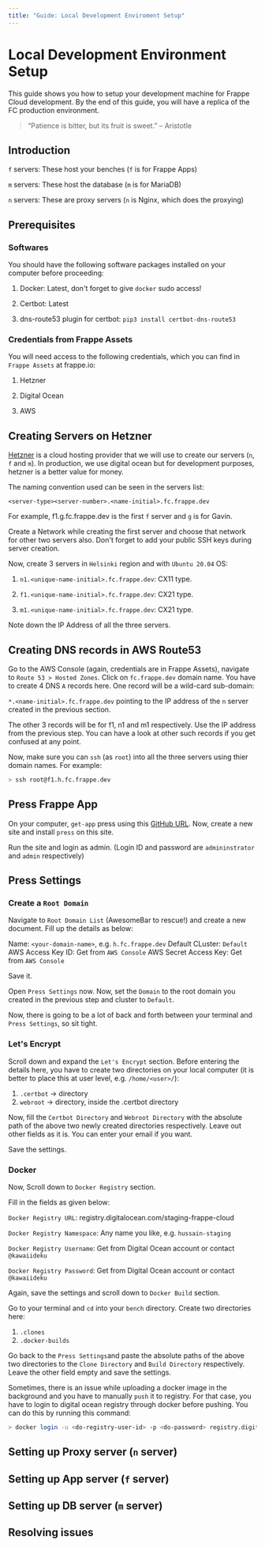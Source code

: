 ```yaml
---
title: "Guide: Local Development Enviroment Setup"
---
```


# Local Development Environment Setup

This guide shows you how to setup your development machine for Frappe Cloud development. By the end of this guide, you will have a replica of the FC production environment.

> “Patience is bitter, but its fruit is sweet.” – Aristotle

## Introduction

`f` servers: These host your benches (`f` is for Frappe Apps)

`m` servers: These host the database (`m` is for MariaDB)

`n` servers: These are proxy servers (`n` is Nginx, which does the proxying)

## Prerequisites

### Softwares

You should have the following software packages installed on your computer before proceeding:

1. Docker: Latest, don't forget to give `docker` sudo access!

2. Certbot: Latest

3. dns-route53 plugin for certbot: `pip3 install certbot-dns-route53`

### Credentials from Frappe Assets

You will need access to the following credentials, which you can find in `Frappe Assets` at frappe.io:

1. Hetzner

2. Digital Ocean

3. AWS

## Creating Servers on Hetzner

[Hetzner](https://www.hetzner.com/) is a cloud hosting provider that we will use to create our servers (`n`, `f` and `m`). In production, we use digital ocean but for development purposes, hetzner is a better value for money.

The naming convention used can be seen in the servers list:

`<server-type><server-number>.<name-initial>.fc.frappe.dev`

For example, f1.g.fc.frappe.dev is the first `f` server and `g` is for Gavin.

Create a Network while creating the first server and choose that network for other two servers also. Don't forget to add your public SSH keys during server creation.

Now, create 3 servers in `Helsinki` region and with `Ubuntu 20.04` OS:

1. `n1.<unique-name-initial>.fc.frappe.dev`: CX11 type.

2. `f1.<unique-name-initial>.fc.frappe.dev`: CX21 type.

3. `m1.<unique-name-initial>.fc.frappe.dev`: CX21 type.

Note down the IP Address of all the three servers.

## Creating DNS records in AWS Route53

Go to the AWS Console (again, credentials are in Frappe Assets), navigate to `Route 53 > Hosted Zones`. Click on `fc.frappe.dev` domain name. You have to create 4 DNS `A` records here. One record will be a wild-card sub-domain:

`*.<name-initial>.fc.frappe.dev` pointing to the IP address of the `n` server created in the previous section.

The other 3 records will be for f1, n1 and m1 respectively. Use the IP address from the previous step. You can have a look at other such records if you get confused at any point.

Now, make sure you can `ssh` (as `root`) into all the three servers using thier domain names. For example:

```bash
> ssh root@f1.h.fc.frappe.dev
```

## Press Frappe App

On your computer, `get-app` press using this [GitHub URL](https://github.com/frappe/press). Now, create a new site and install `press` on this site.

Run the site and login as admin. (Login ID and password are `admininstrator` and `admin` respectively)

## Press Settings

### Create a `Root Domain`

Navigate to `Root Domain List` (AwesomeBar to rescue!) and create a new document. Fill up the details as below:

Name: `<your-domain-name>`, e.g. `h.fc.frappe.dev`
Default CLuster: `Default`
AWS Access Key ID: Get from `AWS Console`
AWS Secret Access Key: Get from `AWS Console`

Save it.

Open `Press Settings` now. Now, set the `Domain` to the root domain you created in the previous step and cluster to `Default`.

Now, there is going to be a lot of back and forth between your terminal and `Press Settings`, so sit tight.

### Let's Encrypt

Scroll down and expand the `Let's Encrypt` section. Before entering the details here, you have to create two directories on your local computer (it is better to place this at user level, e.g. `/home/<user>/`):

1. `.certbot` -> directory
2. `webroot` -> directory, inside the .certbot directory

Now, fill the `Certbot Directory` and `Webroot Directory` with the absolute path of the above two newly created directories respectively. Leave out other fields as it is. You can enter your email if you want.

Save the settings.

### Docker

Now, Scroll down to `Docker Registry` section.

Fill in the fields as given below:

`Docker Registry URL`: registry.digitalocean.com/staging-frappe-cloud

`Docker Registry Namespace`: Any name you like, e.g. `hussain-staging`

`Docker Registry Username`: Get from Digital Ocean account or contact `@kawaiideku`

`Docker Registry Password`: Get from Digital Ocean account or contact `@kawaiideku`

Again, save the settings and scroll down to `Docker Build` section.

Go to your terminal and `cd` into your `bench` directory. Create two directories here:

1. `.clones`
2. `.docker-builds`

Go back to the `Press Settings`and paste the absolute paths of the above two directories to the `Clone Directory` and `Build Directory` respectively. Leave the other field empty and save the settings.

Sometimes, there is an issue while uploading a docker image in the background and you have to manually `push` it to registry. For that case, you have to login to digital ocean registry through docker before pushing. You can do this by running this command:

```bash
> docker login -u <do-registry-user-id> -p <do-password> registry.digitalocean.com
```

## Setting up Proxy server (`n` server)

## Setting up App server (`f` server)

## Setting up DB server (`m` server)

## Resolving issues
